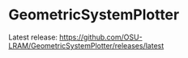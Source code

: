 # GeometricSystemPlotter

Latest release: https://github.com/OSU-LRAM/GeometricSystemPlotter/releases/latest
